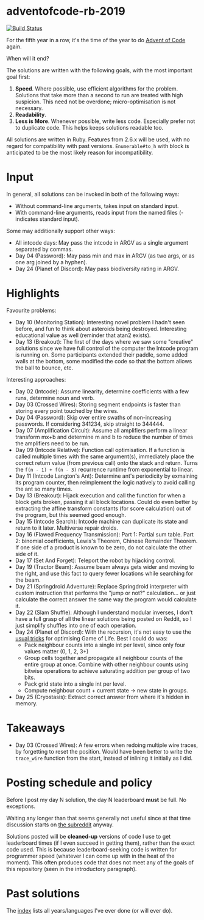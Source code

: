 # adventofcode-rb-2019

[![Build Status](https://travis-ci.org/petertseng/adventofcode-rb-2019.svg?branch=master)](https://travis-ci.org/petertseng/adventofcode-rb-2019)

For the fifth year in a row, it's the time of the year to do [Advent of Code](http://adventofcode.com) again.

When will it end?

The solutions are written with the following goals, with the most important goal first:

1. **Speed**.
   Where possible, use efficient algorithms for the problem.
   Solutions that take more than a second to run are treated with high suspicion.
   This need not be overdone; micro-optimisation is not necessary.
2. **Readability**.
3. **Less is More**.
   Whenever possible, write less code.
   Especially prefer not to duplicate code.
   This helps keeps solutions readable too.

All solutions are written in Ruby.
Features from 2.6.x will be used, with no regard for compatibility with past versions.
`Enumerable#to_h` with block is anticipated to be the most likely reason for incompatibility.

# Input

In general, all solutions can be invoked in both of the following ways:

* Without command-line arguments, takes input on standard input.
* With command-line arguments, reads input from the named files (- indicates standard input).

Some may additionally support other ways:

* All intcode days: May pass the intcode in ARGV as a single argument separated by commas.
* Day 04 (Password): May pass min and max in ARGV (as two args, or as one arg joined by a hyphen).
* Day 24 (Planet of Discord): May pass biodiversity rating in ARGV.

# Highlights

Favourite problems:

* Day 10 (Monitoring Station): Interesting novel problem I hadn't seen before, and fun to think about asteroids being destroyed. Interesting educational value as well (reminder that atan2 exists).
* Day 13 (Breakout): The first of the days where we saw some "creative" solutions since we have full control of the computer the Intcode program is running on. Some participants extended their paddle, some added walls at the bottom, some modified the code so that the bottom allows the ball to bounce, etc.

Interesting approaches:

* Day 02 (Intcode): Assume linearity, determine coefficients with a few runs, determine noun and verb.
* Day 03 (Crossed Wires): Storing segment endpoints is faster than storing every point touched by the wires.
* Day 04 (Password): Skip over entire swaths of non-increasing passwords. If considering 341234, skip straight to 344444.
* Day 07 (Amplification Circuit): Assume all amplifiers perform a linear transform mx+b and determine m and b to reduce the number of times the amplifiers need to be run.
* Day 09 (Intcode Relative): Function call optimisation. If a function is called multiple times with the same argument(s), immediately place the correct return value (from previous call) onto the stack and return. Turns the `f(n - 1) + f(n - 3)` recurrence runtime from exponential to linear.
* Day 11 (Intcode Langton's Ant): Determine ant's periodicity by exmaining its program counter, then reimplement the logic natively to avoid calling the ant so many times.
* Day 13 (Breakout): Hijack execution and call the function for when a block gets broken, passing it all block locations. Could do even better by extracting the affine transform constants (for score calculation) out of the program, but this seemed good enough.
* Day 15 (Intcode Search): Intcode machine can duplicate its state and return to it later. Multiverse repair droids.
* Day 16 (Flawed Frequency Transmission): Part 1: Partial sum table. Part 2: binomial coefficients, Lewis's Theorem, Chinese Remainder Theorem. If one side of a product is known to be zero, do not calculate the other side of it.
* Day 17 (Set And Forget): Teleport the robot by hijacking control.
* Day 19 (Tractor Beam): Assume beam always gets wider and moving to the right, and use this fact to query fewer locations while searching for the beam.
* Day 21 (Springdroid Adventure): Replace Springdroid interpreter with custom instruction that performs the "jump or not?" calculation... or just calculate the correct answer the same way the program would calculate it.
* Day 22 (Slam Shuffle): Although I understand modular inverses, I don't have a full grasp of all the linear solutions being posted on Reddit, so I just simplify shuffles into one of each operation.
* Day 24 (Planet of Discord): With the recursion, it's not easy to use the [usual tricks](http://dotat.at/prog/life/life.html) for optimising Game of Life. Best I could do was:
  * Pack neighbour counts into a single int per level, since only four values matter (0, 1, 2, 3+)
  * Group cells together and propagate all neighbour counts of the entire group at once. Combine with other neighbour counts using bitwise operations to achieve saturating addition per group of two bits.
  * Pack grid state into a single int per level.
  * Compute neighbour count + current state -> new state in groups.
* Day 25 (Cryostasis): Extract correct answer from where it's hidden in memory.

# Takeaways

* Day 03 (Crossed Wires): A few errors when redoing multiple wire traces, by forgetting to reset the position. Would have been better to write the `trace_wire` function from the start, instead of inlining it initially as I did.

# Posting schedule and policy

Before I post my day N solution, the day N leaderboard **must** be full.
No exceptions.

Waiting any longer than that seems generally not useful since at that time discussion starts on [the subreddit](https://www.reddit.com/r/adventofcode) anyway.

Solutions posted will be **cleaned-up** versions of code I use to get leaderboard times (if I even succeed in getting them), rather than the exact code used.
This is because leaderboard-seeking code is written for programmer speed (whatever I can come up with in the heat of the moment).
This often produces code that does not meet any of the goals of this repository (seen in the introductory paragraph).

# Past solutions

The [index](https://github.com/petertseng/adventofcode-common/blob/master/index.md) lists all years/languages I've ever done (or will ever do).
